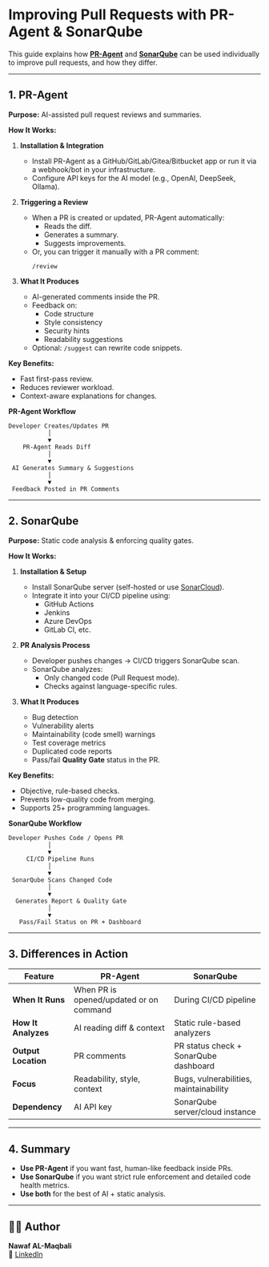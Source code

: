 # Improving Pull Requests with PR-Agent & SonarQube

This guide explains how **[PR-Agent](https://github.com/Codium-ai/pr-agent)** and **[SonarQube](https://www.sonarsource.com/products/sonarqube/)** can be used individually to improve pull requests, and how they differ.

---

## 1. PR-Agent

**Purpose:** AI-assisted pull request reviews and summaries.

**How It Works:**
1. **Installation & Integration**  
   - Install PR-Agent as a GitHub/GitLab/Gitea/Bitbucket app or run it via a webhook/bot in your infrastructure.
   - Configure API keys for the AI model (e.g., OpenAI, DeepSeek, Ollama).
   
2. **Triggering a Review**
   - When a PR is created or updated, PR-Agent automatically:
     - Reads the diff.
     - Generates a summary.
     - Suggests improvements.
   - Or, you can trigger it manually with a PR comment:  
     ```
     /review
     ```
   
3. **What It Produces**
   - AI-generated comments inside the PR.
   - Feedback on:
     - Code structure
     - Style consistency
     - Security hints
     - Readability suggestions
   - Optional: `/suggest` can rewrite code snippets.

**Key Benefits:**
- Fast first-pass review.
- Reduces reviewer workload.
- Context-aware explanations for changes.

**PR-Agent Workflow**  
```
Developer Creates/Updates PR
           │
           ▼
    PR-Agent Reads Diff
           │
           ▼
 AI Generates Summary & Suggestions
           │
           ▼
 Feedback Posted in PR Comments
```

---

## 2. SonarQube

**Purpose:** Static code analysis & enforcing quality gates.

**How It Works:**
1. **Installation & Setup**
   - Install SonarQube server (self-hosted or use [SonarCloud](https://sonarcloud.io)).
   - Integrate it into your CI/CD pipeline using:
     - GitHub Actions
     - Jenkins
     - Azure DevOps
     - GitLab CI, etc.
   
2. **PR Analysis Process**
   - Developer pushes changes → CI/CD triggers SonarQube scan.
   - SonarQube analyzes:
     - Only changed code (Pull Request mode).
     - Checks against language-specific rules.
   
3. **What It Produces**
   - Bug detection
   - Vulnerability alerts
   - Maintainability (code smell) warnings
   - Test coverage metrics
   - Duplicated code reports
   - Pass/fail **Quality Gate** status in the PR.

**Key Benefits:**
- Objective, rule-based checks.
- Prevents low-quality code from merging.
- Supports 25+ programming languages.

**SonarQube Workflow**  
```
Developer Pushes Code / Opens PR
           │
           ▼
     CI/CD Pipeline Runs
           │
           ▼
 SonarQube Scans Changed Code
           │
           ▼
  Generates Report & Quality Gate
           │
           ▼
   Pass/Fail Status on PR + Dashboard
```

---

## 3. Differences in Action

| Feature                | PR-Agent | SonarQube |
|------------------------|----------|-----------|
| **When It Runs**       | When PR is opened/updated or on command | During CI/CD pipeline |
| **How It Analyzes**    | AI reading diff & context | Static rule-based analyzers |
| **Output Location**    | PR comments | PR status check + SonarQube dashboard |
| **Focus**              | Readability, style, context | Bugs, vulnerabilities, maintainability |
| **Dependency**         | AI API key | SonarQube server/cloud instance |

---

## 4. Summary  
- **Use PR-Agent** if you want fast, human-like feedback inside PRs.  
- **Use SonarQube** if you want strict rule enforcement and detailed code health metrics.  
- **Use both** for the best of AI + static analysis.

---

## 🙋‍♂️ Author

**Nawaf AL-Maqbali**  
📧 [LinkedIn](https://www.linkedin.com/in/nawaf-al-maqbali-6bb4a6227)  

